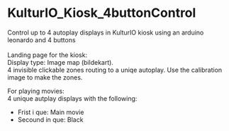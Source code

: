# KulturIO_Kiosk_4buttonControl
Control up to 4 autoplay displays in KulturIO kiosk using an arduino leonardo and 4 buttons
<br>
<br>
Landing page for the kiosk: <br>
Display type: Image map (bildekart). <br>
4 invisible clickable zones routing to a uniqe autoplay. Use the calibration image to make the zones. 

For playing movies:<br>
4 unique autplay displays with the following:<br>
- Frist i que: Main movie<br>
- Secound in que: Black<br>
